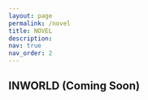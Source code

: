 ```yaml
---
layout: page
permalink: /novel
title: NOVEL
description: 
nav: true
nav_order: 2
---
```


## INWORLD (Coming Soon)
